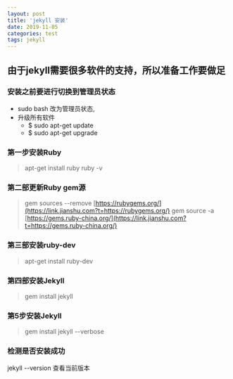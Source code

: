 ```yaml
---
layout: post
title: 'jekyll 安装'
date: 2019-11-05
categories: test
tags: jekyll
---
```


##  由于jekyll需要很多软件的支持，所以准备工作要做足

###  安装之前要进行切换到管理员状态

- sudo bash 改为管理员状态,
- 升级所有软件
  - $ sudo apt-get update
  - $ sudo apt-get upgrade

### 第一步安装Ruby

> apt-get install ruby
> ruby -v

### 第二部更新Ruby gem源

> gem sources --remove [https://rubygems.org/](https://link.jianshu.com?t=https://rubygems.org/)
> gem source -a [https://gems.ruby-china.org/](https://link.jianshu.com?t=https://gems.ruby-china.org/)

### 第三部安装ruby-dev

> apt-get install ruby-dev

### 第四部安装Jekyll

> gem install jekyll

### 第5步安装Jekyll

> gem install jekyll --verbose

### 检测是否安装成功

jekyll --version 查看当前版本